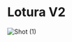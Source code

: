 # Lotura V2

![Shot (1)](https://github.com/user-attachments/assets/3854477d-6fb9-4967-9c89-1f05ebc32d32)
